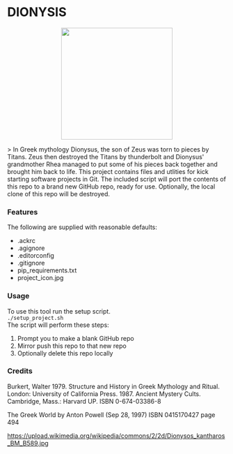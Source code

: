 # DIONYSIS
<p align="center">
    <img src="https://github.com/thetomcraig/git_template/blob/master/project_icon.jpg" width="256" align="middle">
</p>
> In Greek mythology Dionysus, the son of Zeus was torn to pieces by Titans. Zeus then destroyed the Titans by thunderbolt and Dionysus' grandmother Rhea managed to put some of his pieces back together and brought him back to life.  
This project contains files and utlities for kick starting software projects in Git.  
The included script will port the contents of this repo to a brand new GitHub repo, ready for use.  
Optionally, the local clone of this repo will be destroyed.  


### Features
The following are supplied with reasonable defaults:
  * .ackrc
  * .agignore
  * .editorconfig
  * .gitignore
  * pip_requirements.txt
  * project_icon.jpg

### Usage  
To use this tool run the setup script.  
`./setup_project.sh`  
The script will perform these steps:
  1. Prompt you to make a blank GitHub repo
  2. Mirror push this repo to that new repo
  3. Optionally delete this repo locally

### Credits
Burkert, Walter
1979. Structure and History in Greek Mythology and Ritual. London: University of California Press.
1987. Ancient Mystery Cults. Cambridge, Mass.: Harvard UP. ISBN 0-674-03386-8

The Greek World by Anton Powell (Sep 28, 1997) ISBN 0415170427 page 494

https://upload.wikimedia.org/wikipedia/commons/2/2d/Dionysos_kantharos_BM_B589.jpg

